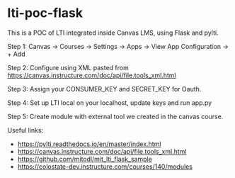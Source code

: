 # lti-poc-flask
This is a POC of LTI integrated inside Canvas LMS, using Flask and pylti.


Step 1: Canvas -> Courses -> Settings -> Apps -> View App Configuration -> + Add

Step 2: Configure using XML pasted from https://canvas.instructure.com/doc/api/file.tools_xml.html

Step 3: Assign your CONSUMER_KEY and SECRET_KEY for Oauth.

Step 4: Set up LTI local on your localhost, update keys and run app.py

Step 5: Create module with external tool we created in the canvas course.


Useful links:
- https://pylti.readthedocs.io/en/master/index.html
- https://canvas.instructure.com/doc/api/file.tools_xml.html
- https://github.com/mitodl/mit_lti_flask_sample
- https://colostate-dev.instructure.com/courses/140/modules
